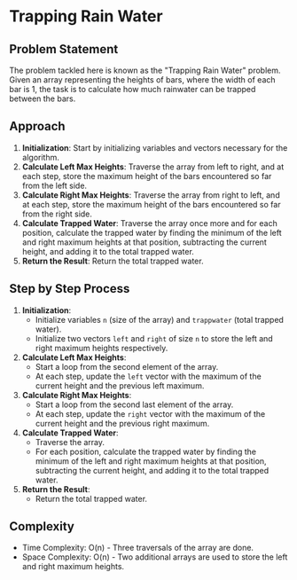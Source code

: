 # Trapping Rain Water

## Problem Statement
The problem tackled here is known as the "Trapping Rain Water" problem. Given an array representing the heights of bars, where the width of each bar is 1, the task is to calculate how much rainwater can be trapped between the bars.

## Approach
1. **Initialization**: Start by initializing variables and vectors necessary for the algorithm.
2. **Calculate Left Max Heights**: Traverse the array from left to right, and at each step, store the maximum height of the bars encountered so far from the left side.
3. **Calculate Right Max Heights**: Traverse the array from right to left, and at each step, store the maximum height of the bars encountered so far from the right side.
4. **Calculate Trapped Water**: Traverse the array once more and for each position, calculate the trapped water by finding the minimum of the left and right maximum heights at that position, subtracting the current height, and adding it to the total trapped water.
5. **Return the Result**: Return the total trapped water.

## Step by Step Process
1. **Initialization**:
   - Initialize variables `n` (size of the array) and `trappwater` (total trapped water).
   - Initialize two vectors `left` and `right` of size `n` to store the left and right maximum heights respectively.
2. **Calculate Left Max Heights**:
   - Start a loop from the second element of the array.
   - At each step, update the `left` vector with the maximum of the current height and the previous left maximum.
3. **Calculate Right Max Heights**:
   - Start a loop from the second last element of the array.
   - At each step, update the `right` vector with the maximum of the current height and the previous right maximum.
4. **Calculate Trapped Water**:
   - Traverse the array.
   - For each position, calculate the trapped water by finding the minimum of the left and right maximum heights at that position, subtracting the current height, and adding it to the total trapped water.
5. **Return the Result**:
   - Return the total trapped water.

## Complexity
- Time Complexity: O(n) - Three traversals of the array are done.
- Space Complexity: O(n) - Two additional arrays are used to store the left and right maximum heights.
